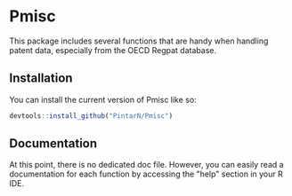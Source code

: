 
# Pmisc

<!-- badges: start -->
<!-- badges: end -->

This package includes several functions that are handy when handling patent data, especially from the OECD Regpat database.

## Installation

You can install the current version of Pmisc like so:

``` r
devtools::install_github("PintarN/Pmisc")
```

## Documentation

At this point, there is no dedicated doc file. However, you can easily read a documentation 
for each function by accessing the "help" section in your R IDE. 